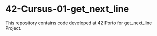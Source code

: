 # 42-Cursus-01-get_next_line
This repository contains code developed at 42 Porto for get_next_line Project.
